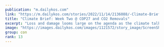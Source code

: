 ```yaml
---
publication: "m.dailykos.com"
link: "https://m.dailykos.com/stories/2022/11/14/2136088/-Climate-Brief-Week-Two-COP27-and-CO2-Removals"
title: "Climate Brief: Week Two @ COP27 and CO2 Removals"
excerpt: "Loss and damage looms large on the agenda as the climate talks at COP27 in Sharm el-Sheikh, Egypt, enter their second and final week. The COP is scheduled to end Friday but could stretch into Saturday"
image: "https://images.dailykos.com/images/1121572/story_image/ScreenShot2022-10-08at2.07.34PM.png?1665263343"
group: con
rank: 13
---
```

